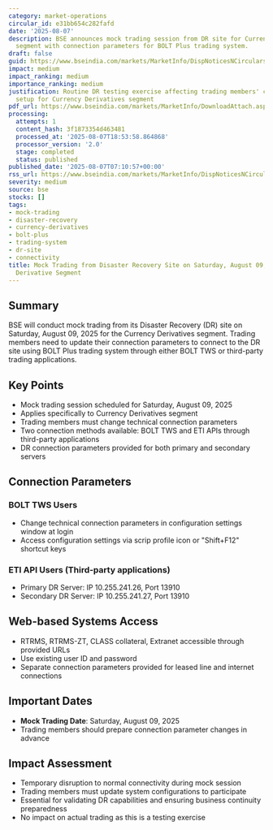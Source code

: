 ```yaml
---
category: market-operations
circular_id: e31bb654c282fafd
date: '2025-08-07'
description: BSE announces mock trading session from DR site for Currency Derivatives
  segment with connection parameters for BOLT Plus trading system.
draft: false
guid: https://www.bseindia.com/markets/MarketInfo/DispNoticesNCirculars.aspx?Noticeid={55B4AF47-F4EF-46E7-8460-E609B25C82AA}&noticeno=20250807-5&dt=08/07/2025&icount=5&totcount=77&flag=0
impact: medium
impact_ranking: medium
importance_ranking: medium
justification: Routine DR testing exercise affecting trading members' connectivity
  setup for Currency Derivatives segment
pdf_url: https://www.bseindia.com/markets/MarketInfo/DownloadAttach.aspx?id=20250807-5&attachedId=61a2b049-f2e3-4f04-96ee-f804f1db5e40
processing:
  attempts: 1
  content_hash: 3f1873354d463481
  processed_at: '2025-08-07T18:53:58.864868'
  processor_version: '2.0'
  stage: completed
  status: published
published_date: '2025-08-07T07:10:57+00:00'
rss_url: https://www.bseindia.com/markets/MarketInfo/DispNoticesNCirculars.aspx?Noticeid={55B4AF47-F4EF-46E7-8460-E609B25C82AA}&noticeno=20250807-5&dt=08/07/2025&icount=5&totcount=77&flag=0
severity: medium
source: bse
stocks: []
tags:
- mock-trading
- disaster-recovery
- currency-derivatives
- bolt-plus
- trading-system
- dr-site
- connectivity
title: Mock Trading from Disaster Recovery Site on Saturday, August 09, 2025 for Currency
  Derivative Segment
---
```


## Summary

BSE will conduct mock trading from its Disaster Recovery (DR) site on Saturday, August 09, 2025 for the Currency Derivatives segment. Trading members need to update their connection parameters to connect to the DR site using BOLT Plus trading system through either BOLT TWS or third-party trading applications.

## Key Points

- Mock trading session scheduled for Saturday, August 09, 2025
- Applies specifically to Currency Derivatives segment
- Trading members must change technical connection parameters
- Two connection methods available: BOLT TWS and ETI APIs through third-party applications
- DR connection parameters provided for both primary and secondary servers

## Connection Parameters

### BOLT TWS Users
- Change technical connection parameters in configuration settings window at login
- Access configuration settings via scrip profile icon or "Shift+F12" shortcut keys

### ETI API Users (Third-party applications)
- Primary DR Server: IP 10.255.241.26, Port 13910
- Secondary DR Server: IP 10.255.241.27, Port 13910

## Web-based Systems Access

- RTRMS, RTRMS-ZT, CLASS collateral, Extranet accessible through provided URLs
- Use existing user ID and password
- Separate connection parameters provided for leased line and internet connections

## Important Dates

- **Mock Trading Date**: Saturday, August 09, 2025
- Trading members should prepare connection parameter changes in advance

## Impact Assessment

- Temporary disruption to normal connectivity during mock session
- Trading members must update system configurations to participate
- Essential for validating DR capabilities and ensuring business continuity preparedness
- No impact on actual trading as this is a testing exercise